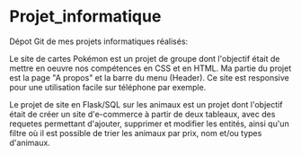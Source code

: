 # Projet_informatique
Dépot Git de mes projets informatiques réalisés:

Le site de cartes Pokémon est un projet de groupe dont l'objectif était de mettre en oeuvre nos compétences en CSS et en HTML. Ma partie du projet est la page "A propos" et la barre du menu (Header). Ce site est responsive pour une utilisation facile sur téléphone par exemple.

Le projet de site en Flask/SQL sur les animaux est un projet dont l'objectif était de créer un site d'e-commerce à partir de deux tableaux, avec des requetes permettant d'ajouter, supprimer et modifier les entités, ainsi qu'un filtre où il est possible de trier les animaux par prix, nom et/ou types d'animaux.
